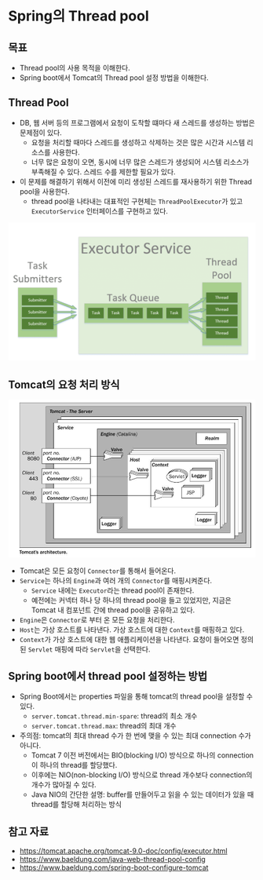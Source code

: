 # Spring의 Thread pool

## 목표

- Thread pool의 사용 목적을 이해한다.
- Spring boot에서 Tomcat의 Thread pool 설정 방법을 이해한다.

## Thread Pool

- DB, 웹 서버 등의 프로그램에서 요청이 도착할 떄마다 새 스레드를 생성하는 방법은 문제점이 있다.
	- 요청을 처리할 때마다 스레드를 생성하고 삭제하는 것은 많은 시간과 시스템 리소스를 사용한다.
	- 너무 많은 요청이 오면, 동시에 너무 많은 스레드가 생성되어 시스템 리소스가 부족해질 수 있다. 스레드 수를 제한할 필요가 있다.
- 이 문제를 해결하기 위해서 이전에 미리 생성된 스레드를 재사용하기 위한 Thread pool을 사용한다.
	- thread pool을 나타내는 대표적인 구현체는 `ThreadPoolExecutor`가 있고 `ExecutorService` 인터페이스를 구현하고 있다.

![](assets/Pasted%20image%2020240411200502.png)

## Tomcat의 요청 처리 방식

![](assets/Pasted%20image%2020240411193420.png)

- Tomcat은 모든 요청이 `Connector`를 통해서 들어온다.
- `Service`는 하나의 `Engine`과 여러 개의 `Connector`를 매핑시켜준다.
	- `Service` 내에는 `Executor`라는 thread pool이 존재한다.
	- 예전에는 커넥터 하나 당 하나의 thread pool을 들고 있었지만, 지금은 Tomcat 내 컴포넌트 간에 thread pool을 공유하고 있다.
- `Engine`은 `Connector`로 부터 온 모든 요청을 처리한다.
- `Host`는 가상 호스트를 나타낸다. 가상 호스트에 대한 `Context`를 매핑하고 있다.
- `Context`가 가상 호스트에 대한 웹 애플리케이션을 나타낸다. 요청이 들어오면 정의된 `Servlet` 매핑에 따라 `Servlet`을 선택한다.

## Spring boot에서 thread pool 설정하는 방법

- Spring Boot에서는 properties 파일을 통해 tomcat의 thread pool을 설정할 수 있다.
	- `server.tomcat.thread.min-spare`: thread의 최소 개수
	- `server.tomcat.thread.max`: thread의 최대 개수
- 주의점: tomcat의 최대 thread 수가 한 번에 맺을 수 있는 최대 connection 수가 아니다.
	- Tomcat 7 이전 버전에서는 BIO(blocking I/O) 방식으로 하나의 connection이 하나의 thread를 할당했다.
	- 이후에는 NIO(non-blocking I/O) 방식으로 thread 개수보다 connection의 개수가 많아질 수 있다.
	- Java NIO의 간단한 설명: buffer를 만들어두고 읽을 수 있는 데이터가 있을 때 thread를 할당해 처리하는 방식

## 참고 자료

- https://tomcat.apache.org/tomcat-9.0-doc/config/executor.html
- https://www.baeldung.com/java-web-thread-pool-config
- https://www.baeldung.com/spring-boot-configure-tomcat